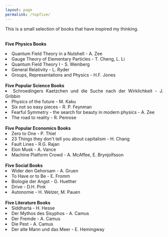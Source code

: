 ```yaml
---
layout: page
permalink: /topfive/
---
```


<div style="text-align:justify;">
This is a small selection of books that have inspired my thinking.
<br><br>

<strong>Five Physics Books</strong>
<li>Quantum Field Theory in a Nutshell - A. Zee </li>
<li>Gauge Theory of Elementary Particles - T. Cheng, L. Li</li>
<li>Quantum Field Theory I - S. Weinberg</li>
<li>General Relativity - L. Ryder</li>
<li>Groups, Representations and Physics - H.F. Jones</li>
<br>
<strong>Five Popular Science Books</strong>
<li>Schroedingers Kaetzchen und die Suche nach der Wirklichkeit - J. Gribbin </li>
<li>Physics of the future - M. Kaku</li>
<li>Six not so easy pieces - R. P. Feynman</li>
<li>Fearful Symmetry - the search for beauty in modern physics - A. Zee</li>
<li>The road to reality - R. Penrose</li>
<br>
<strong>Five Popular Economics Books</strong>
<li>Zero to One - P. Thiel</li>
<li>23 Things they don't tell you about capitalism - H. Chang</li>
<li>Fault Lines - R.G. Rajan</li>
<li>Elon Musk - A. Vance</li>
<li>Machine Platform Crowd - A. McAffee, E. Brynjolfsson</li>
<br>
<strong>Five Social Books</strong>
<li>Wider den Gehorsam - A. Gruen</li>
<li>To Have or to Be - E. Fromm</li>
<li>Biologie der Angst - G. Huether</li>
<li>Drive - D.H. Pink</li>
<li>Autonomie - H. Welzer, M. Pauen</li>
<br>                                
<strong>Five Literature Books</strong>
<li>Siddharta - H. Hesse</li>
<li>Der Mythos des Sisyphos - A. Camus</li>
<li>Der Fremde - A. Camus</li>
<li>Die Pest - A. Camus</li>
<li>Der alte Mann und das Meer - E. Hemingway</li>
<br>
</div>
